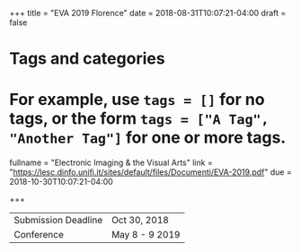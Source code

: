 +++
title = "EVA 2019 Florence"
date = 2018-08-31T10:07:21-04:00
draft = false

# Tags and categories
# For example, use `tags = []` for no tags, or the form `tags = ["A Tag", "Another Tag"]` for one or more tags.

fullname = "Electronic Imaging & the Visual Arts"
link = "https://lesc.dinfo.unifi.it/sites/default/files/Documenti/EVA-2019.pdf"
due =  2018-10-30T10:07:21-04:00

+++

| | |
|---|---|
|Submission Deadline|Oct 30, 2018|
|Conference |May 8 - 9 2019|